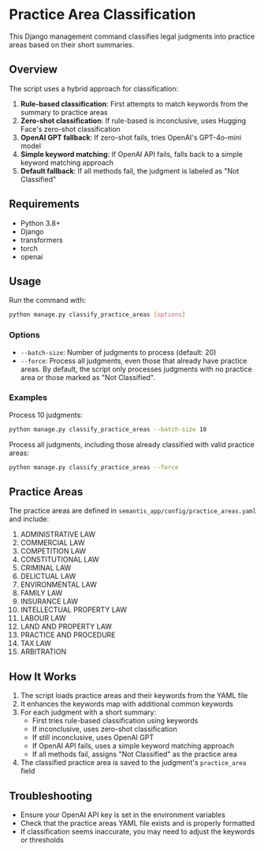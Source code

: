 # Practice Area Classification

This Django management command classifies legal judgments into practice areas based on their short summaries.

## Overview

The script uses a hybrid approach for classification:

1. **Rule-based classification**: First attempts to match keywords from the summary to practice areas
2. **Zero-shot classification**: If rule-based is inconclusive, uses Hugging Face's zero-shot classification
3. **OpenAI GPT fallback**: If zero-shot fails, tries OpenAI's GPT-4o-mini model
4. **Simple keyword matching**: If OpenAI API fails, falls back to a simple keyword matching approach
5. **Default fallback**: If all methods fail, the judgment is labeled as "Not Classified"

## Requirements

- Python 3.8+
- Django
- transformers
- torch
- openai

## Usage

Run the command with:

```bash
python manage.py classify_practice_areas [options]
```

### Options

- `--batch-size`: Number of judgments to process (default: 20)
- `--force`: Process all judgments, even those that already have practice areas. By default, the script only processes judgments with no practice area or those marked as "Not Classified".

### Examples

Process 10 judgments:
```bash
python manage.py classify_practice_areas --batch-size 10
```

Process all judgments, including those already classified with valid practice areas:
```bash
python manage.py classify_practice_areas --force
```

## Practice Areas

The practice areas are defined in `semantis_app/config/practice_areas.yaml` and include:

1. ADMINISTRATIVE LAW
2. COMMERCIAL LAW
3. COMPETITION LAW
4. CONSTITUTIONAL LAW
5. CRIMINAL LAW
6. DELICTUAL LAW
7. ENVIRONMENTAL LAW
8. FAMILY LAW
9. INSURANCE LAW
10. INTELLECTUAL PROPERTY LAW
11. LABOUR LAW
12. LAND AND PROPERTY LAW
13. PRACTICE AND PROCEDURE
14. TAX LAW
15. ARBITRATION

## How It Works

1. The script loads practice areas and their keywords from the YAML file
2. It enhances the keywords map with additional common keywords
3. For each judgment with a short summary:
   - First tries rule-based classification using keywords
   - If inconclusive, uses zero-shot classification
   - If still inconclusive, uses OpenAI GPT
   - If OpenAI API fails, uses a simple keyword matching approach
   - If all methods fail, assigns "Not Classified" as the practice area
4. The classified practice area is saved to the judgment's `practice_area` field

## Troubleshooting

- Ensure your OpenAI API key is set in the environment variables
- Check that the practice areas YAML file exists and is properly formatted
- If classification seems inaccurate, you may need to adjust the keywords or thresholds 